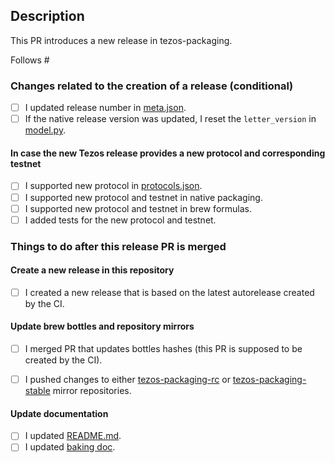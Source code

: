 ## Description

This PR introduces a new <!-- insert new version here --> release in tezos-packaging.

<!-- Depending on the type of the release some of the points below can be omitted.

E.g. in case we introduce a new changes to our native packages, it's not necessary to bump
used Tezos sources, create a new release in this repository and update brew formulas.
-->

<!-- List issues which are going to be resolved in the new packages from this
release. Write 'None' if there are no related issues.

For example:
Follows #202, #210
-->

Follows #

### Changes related to the creation of a release (conditional)

- [ ] I updated release number in [meta.json](/serokell/tezos-packaging/tree/master/meta.json).
- [ ] If the native release version was updated, I reset the `letter_version` in [model.py](/serokell/tezos-packaging/tree/master/docker/package/model.py).

#### In case the new Tezos release provides a new protocol and corresponding testnet

- [ ] I supported new protocol in [protocols.json](/serokell/tezos-packaging/tree/master/protocols.json).
- [ ] I supported new protocol and testnet in native packaging.
- [ ] I supported new protocol and testnet in brew formulas.
- [ ] I added tests for the new protocol and testnet.

### Things to do after this release PR is merged

<!--
Some of the changes are done after the new release is created, consider following
and checking unfinished points in the merged release PR using this template.
-->

#### Create a new release in this repository

- [ ] I created a new release that is based on the latest autorelease created by the CI.

#### Update brew bottles and repository mirrors
- [ ] I merged PR that updates bottles hashes (this PR is supposed to be created by the CI).
<!--TODO: remove once https://github.com/serokell/tezos-packaging/issues/314 is resolved -->
- [ ] I pushed changes to either [tezos-packaging-rc](https://github.com/serokell/tezos-packaging-rc) or
      [tezos-packaging-stable](https://github.com/serokell/tezos-packaging-stable) mirror repositories.

#### Update documentation

- [ ] I updated [README.md](/serokell/tezos-packaging/tree/master/README.md).
- [ ] I updated [baking doc](/serokell/tezos-packaging/tree/master/docs/baking.md).
